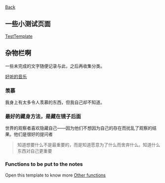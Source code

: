 [Back](README.md)
## 一些小测试页面
[TestTemplate](test/README.md)
## 杂物栏啊

一些未完成的文字随便记录与此，之后再收集分类。

[好听的音乐](music.md)



### 羡慕

我身上有太多令人羡慕的东西，但我自己却不知道。

### 最好的藏身方法，是藏在镜子后面

世界的观察者喜欢隐藏自己——因为他们不想因为自己的存在而扰乱了观察的结果。他们是很好的提问者

> 知道想要什么不是最重要的，而是知道愿意为了什么而舍弃什么。知道什么东西对自己更重要

### Functions to be put to the notes

Open this template to know more
[Other functions](template.md)
